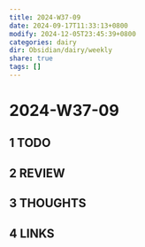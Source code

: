 ```yaml
---
title: 2024-W37-09
date: 2024-09-17T11:33:13+0800
modify: 2024-12-05T23:45:39+0800
categories: dairy
dir: Obsidian/dairy/weekly
share: true
tags: []
---
```


# 2024-W37-09

## 1 TODO

## 2 REVIEW

## 3 THOUGHTS

## 4 LINKS